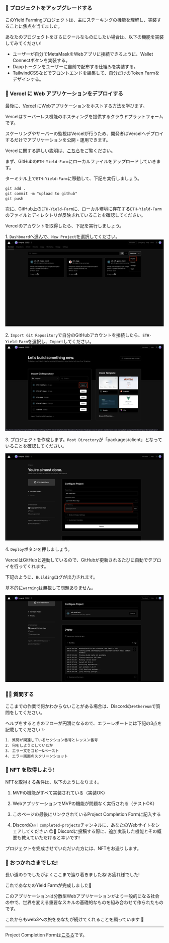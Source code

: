 ### 🚀 プロジェクトをアップグレードする

このYield Farmingプロジェクトは、主にステーキングの機能を理解し、実装することに焦点を当てました。

あなたのプロジェクトをさらにクールなものにしたい場合は、以下の機能を実装してみてください!

- ユーザーが自分でMetaMaskをWebアプリに接続できるように、Wallet Connectボタンを実装する。
- Dappトークンをユーザーに自前で配布する仕組みを実装する。
- TailwindCSSなどでフロントエンドを編集して、自分だけのToken Farmをデザインする。

### 🤟 Vercel に Web アプリケーションをデプロイする

最後に、[Vercel](https://vercel.com/) にWebアプリケーションをホストする方法を学びます。

Vercelはサーバーレス機能のホスティングを提供するクラウドプラットフォームです。

スケーリングやサーバーの監視はVercelが行うため、開発者はVercelへデプロイするだけでアプリケーションを公開・運用できます。

Vercelに関する詳しい説明は、[こちら](https://zenn.dev/lollipop_onl/articles/eoz-vercel-pricing-2020)をご覧ください。

まず、GitHubの`ETH-Yield-Farm`にローカルファイルをアップロードしていきます。

ターミナル上で`ETH-Yield-Farm`に移動して、下記を実行しましょう。

```
git add .
git commit -m "upload to github"
git push
```

次に、GitHub上の`ETH-Yield-Farm`に、ローカル環境に存在する`ETH-Yield-Farm`のファイルとディレクトリが反映されていることを確認してください。

Vercelのアカウントを取得したら、下記を実行しましょう。

1\. `Dashboard`へ進んで、`New Project`を選択してください。
![](./../../img/section-4/4_1_1.png)

2\. `Import Git Repository`で自分のGitHubアカウントを接続したら、`ETH-Yield-Farm`を選択し、`Import`してください。
![](./../../img/section-4/4_1_2.png)

3\. プロジェクトを作成します。`Root Directory`が「packages/client」となっていることを確認してください。

![](./../../img/section-4/4_1_3.png)

4\. `Deploy`ボタンを押しましょう。

VercelはGitHubと連動しているので、GitHubが更新されるたびに自動でデプロイを行ってくれます。

下記のように、`Building`ログが出力されます。

基本的に`warning`は無視して問題ありません。

![](./../../img/section-4/4_1_4.png)

### 🙋‍♂️ 質問する

ここまでの作業で何かわからないことがある場合は、Discordの`#ethereum`で質問をしてください。

ヘルプをするときのフローが円滑になるので、エラーレポートには下記の3点を記載してください ✨

```
1. 質問が関連しているセクション番号とレッスン番号
2. 何をしようとしていたか
3. エラー文をコピー&ペースト
4. エラー画面のスクリーンショット
```

### 🎫 NFT を取得しよう!

NFTを取得する条件は、以下のようになります。

1. MVPの機能がすべて実装されている（実装OK）

2. WebアプリケーションでMVPの機能が問題なく実行される（テストOK）

3. このページの最後にリンクされているProject Completion Formに記入する

4. Discordの`🔥｜completed-projects`チャンネルに、あなたのWebサイトをシェアしてください 😉🎉 Discordに投稿する際に、追加実装した機能とその概要も教えていただけると幸いです!

プロジェクトを完成させていただいた方には、NFTをお送りします。

### 🎉 おつかれさまでした!

長い道のりでしたがよくここまで辿り着きましたね!お疲れ様でした!

これであなたのYield Farmが完成しました🥳

このアプリケーションは分散型Webアプリケーションがより一般的になる社会の中で、世界を変える重要なスキルの基礎的なものを組み合わせて作られたものです。

これからもweb3への旅をあなたが続けてくれることを願っています 🚀

---

Project Completion Formは[こちら](https://airtable.com/shrf1cCtTx0iQuszX)です。
